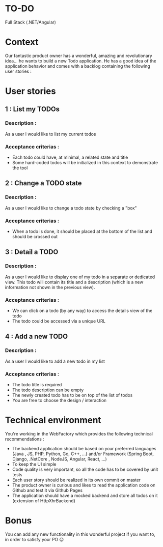 # TO-DO
 Full Stack (.NET/Angular)

# Context
Our fantastic product owner has a wonderful, amazing and revolutionary idea... he wants to build a new Todo application. 
He has a good idea of the application behavior and comes with a backlog containing the following user stories :

# User stories


## 1 : List my TODOs

### Description :
As a user I would like to list my current todos
### Acceptance criterias :
- Each todo could have, at minimal, a related state and title
- Some hard-coded todos will be initialized in this context to demonstrate the tool 

## 2 : Change a TODO state

### Description :
As a user I would like to change a todo state by checking a "box"
### Acceptance criterias :
- When a todo is done, it should be placed at the bottom of the list and should be crossed out

## 3 : Detail a TODO

### Description :
As a user I would like to display one of my todo in a separate or dedicated view.
This todo will contain its title and a description (which is a new information not shown in the previous view).
### Acceptance criterias :
- We can click on a todo (by any way) to access the details view of the todo
- The todo could be accessed via a unique URL

## 4 : Add a new TODO

### Description :
As a user I would like to add a new todo in my list
### Acceptance criterias :
- The todo title is required
- The todo description can be empty
- The newly created todo has to be on top of the list of todos
- You are free to choose the design / interaction 

# Technical environment
You're working in the WebFactory which provides the following technical recommendations :
- The backend application should be based on your preferred languages (Java , JS, PHP, Python, Go, C++, ...) and/or Framework (Spring Boot, Django, .NetCore , NodeJS, Angular, React, ...)
- To keep the UI simple
- Code quality is very important, so all the code has to be covered by unit tests
- Each user story should be realized in its own commit on master
- The product owner is curious and likes to read the application code on Github and test it via Github Pages
- The application should have a mocked backend and store all todos on it (extension of HttpXhrBackend)

# Bonus
You can add any new functionality in this wonderful project if you want to, in order to satisfy your PO 😉  
